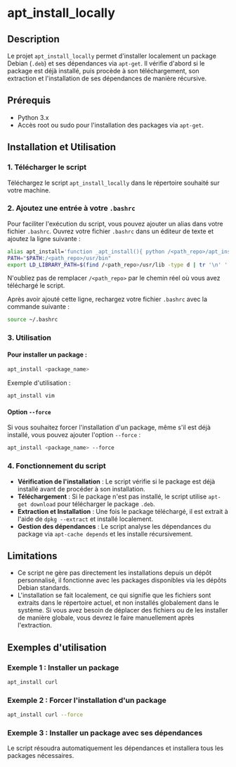 # apt_install_locally

## Description
Le projet `apt_install_locally` permet d'installer localement un package Debian (`.deb`) et ses dépendances via `apt-get`. Il vérifie d'abord si le package est déjà installé, puis procède à son téléchargement, son extraction et l'installation de ses dépendances de manière récursive.

## Prérequis
- Python 3.x
- Accès root ou sudo pour l'installation des packages via `apt-get`.

## Installation et Utilisation

### 1. Télécharger le script

Téléchargez le script `apt_install_locally` dans le répertoire souhaité sur votre machine.

### 2. Ajoutez une entrée à votre `.bashrc`

Pour faciliter l'exécution du script, vous pouvez ajouter un alias dans votre fichier `.bashrc`. Ouvrez votre fichier `.bashrc` dans un éditeur de texte et ajoutez la ligne suivante :

```bash
alias apt_install='function _apt_install(){ python /<path_repo>/apt_install.py $1 $2;}; _apt_install'
PATH="$PATH:/<path_repo>/usr/bin"
export LD_LIBRARY_PATH=$(find /<path_repo>/usr/lib -type d | tr '\n' ':')$LD_LIBRARY_PATH
```

N'oubliez pas de remplacer `/<path_repo>` par le chemin réel où vous avez téléchargé le script.

Après avoir ajouté cette ligne, rechargez votre fichier `.bashrc` avec la commande suivante :

```bash
source ~/.bashrc
```

### 3. Utilisation

#### Pour installer un package :

```bash
apt_install <package_name>
```

Exemple d'utilisation :

```bash
apt_install vim
```

#### Option `--force`

Si vous souhaitez forcer l'installation d'un package, même s'il est déjà installé, vous pouvez ajouter l'option `--force` :

```bash
apt_install <package_name> --force
```

### 4. Fonctionnement du script

- **Vérification de l'installation** : Le script vérifie si le package est déjà installé avant de procéder à son installation.
- **Téléchargement** : Si le package n'est pas installé, le script utilise `apt-get download` pour télécharger le package `.deb`.
- **Extraction et Installation** : Une fois le package téléchargé, il est extrait à l'aide de `dpkg --extract` et installé localement.
- **Gestion des dépendances** : Le script analyse les dépendances du package via `apt-cache depends` et les installe récursivement.

## Limitations

- Ce script ne gère pas directement les installations depuis un dépôt personnalisé, il fonctionne avec les packages disponibles via les dépôts Debian standards.
- L'installation se fait localement, ce qui signifie que les fichiers sont extraits dans le répertoire actuel, et non installés globalement dans le système. Si vous avez besoin de déplacer des fichiers ou de les installer de manière globale, vous devrez le faire manuellement après l'extraction.

## Exemples d'utilisation

### Exemple 1 : Installer un package

```bash
apt_install curl
```

### Exemple 2 : Forcer l'installation d'un package

```bash
apt_install curl --force
```

### Exemple 3 : Installer un package avec ses dépendances

Le script résoudra automatiquement les dépendances et installera tous les packages nécessaires.
